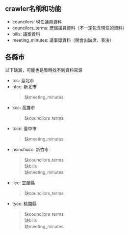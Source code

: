 ## crawler名稱和功能

-	councilors: 現任議員資料
-	councilors\_terms: 歷屆議員資料（不一定包含現任的資料）
-	bills: 議案資料
-	meeting\_minutes: 議事錄資料（開會出缺席、表決）

## 各縣市
以下缺漏，可能也是暫時找不到資料來源        

-	tcc: 臺北市
-	ntcc: 新北市
    >缺meeting_minutes      
-	kcc: 高雄市
    >缺councilors_terms     
-	tccc: 臺中市
    >缺meeting_minutes      
-	hsinchucc: 新竹市
    >缺councilors_terms     
    >缺bills        
    >缺meeting_minutes      
-	ilcc: 宜蘭縣
    >缺councilors_terms     
-	tycc: 桃園縣
    >缺councilors_terms     
    >缺bills        
    >缺meeting_minutes      
